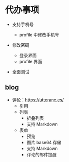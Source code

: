 # 代办事项

- 支持手机号

  - profile 中修改手机号

- 修改密码

  - 登录界面
  - profile 界面

- 全面测试

## blog

- 评论：https://utteranc.es/
  - 引用
  - 列表
    - 折叠列表
    - 支持 Markdown
  - 表单
    - 预览
    - 图片 base64 存储
    - 支持 Markdown
    - 评论的邮件提醒

